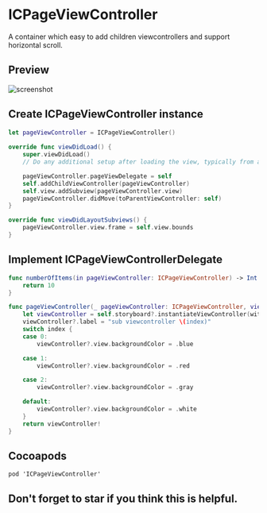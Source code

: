# ICPageViewController
A container which easy to add children viewcontrollers and support horizontal scroll.

## Preview
![screenshot](https://github.com/interchen/ICPageViewController/blob/master/ICPageViewController-screenshot.gif)

## Create ICPageViewController instance
```swift
let pageViewController = ICPageViewController()
    
override func viewDidLoad() {
    super.viewDidLoad()
    // Do any additional setup after loading the view, typically from a nib.

    pageViewController.pageViewDelegate = self
    self.addChildViewController(pageViewController)
    self.view.addSubview(pageViewController.view)
    pageViewController.didMove(toParentViewController: self)
}

override func viewDidLayoutSubviews() {
    pageViewController.view.frame = self.view.bounds
}
```

## Implement ICPageViewControllerDelegate
```swift
func numberOfItems(in pageViewController: ICPageViewController) -> Int {
    return 10
}

func pageViewController(_ pageViewController: ICPageViewController, viewControllerForItemAt index: Int) -> UIViewController {
    let viewController = self.storyboard?.instantiateViewController(withIdentifier: "demoViewController") as? SubViewController
    viewController?.label = "sub viewcontroller \(index)"
    switch index {
    case 0:
        viewController?.view.backgroundColor = .blue

    case 1:
        viewController?.view.backgroundColor = .red

    case 2:
        viewController?.view.backgroundColor = .gray

    default:
        viewController?.view.backgroundColor = .white
    }
    return viewController!
}
```

## Cocoapods
`pod 'ICPageViewController'`

## Don't forget to star if you think this is helpful.

